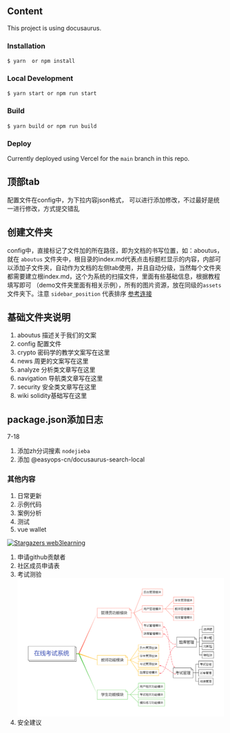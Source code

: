 ## Content

This project is using docusaurus.

### Installation

```
$ yarn  or npm install
```

### Local Development

```
$ yarn start or npm run start
```

### Build

```
$ yarn build or npm run build
```

### Deploy

Currently deployed using Vercel for the `main` branch in this repo.

## 顶部tab

  配置文件在config中，为下拉内容json格式， 可以进行添加修改，不过最好是统一进行修改，方式提交错乱

## 创建文件夹

  config中，直接标记了文件加的所在路径，即为文档的书写位置，如：aboutus，就在 `aboutus` 文件夹中，根目录的index.md代表点击标题栏显示的内容，内部可以添加子文件夹，自动作为文档的左侧tab使用，并且自动分级，当然每个文件夹都需要建立根index.md，这个为系统的扫描文件，里面有些基础信息，根据教程填写即可 （demo文件夹里面有相关示例），所有的图片资源，放在同级的`assets`文件夹下。注意 `sidebar_position` 代表排序
  [参考连接](https://github.com/yzbbanban/web3study/tree/main/demo)


## 基础文件夹说明

  1. aboutus 描述关于我们的文案
  2. config 配置文件
  3. crypto 密码学的教学文案写在这里
  4. news 周更的文案写在这里
  5. analyze 分析类文章写在这里
  6. navigation 导航类文章写在这里
  7. security 安全类文章写在这里
  8. wiki solidity基础写在这里


## package.json添加日志

  7-18 
  1. 添加zh分词搜素 `nodejieba`
  2. 添加 @easyops-cn/docusaurus-search-local

### 其他内容
  
  1. 日常更新
  2. 示例代码
  3. 案例分析
  4. 测试
  5. vue wallet

[![Stargazers web3learning](https://reporoster.com/stars/web3study/web3learning)](https://github.com/web3study/web3learning/stargazers)


1. 申请github贡献者
2. 社区成员申请表
3. 考试测验![img.png](img.png)
4. 安全建议
